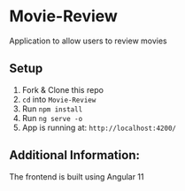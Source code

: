 # Movie-Review
Application to allow users to review movies

## Setup

1. Fork & Clone this repo
2. `cd` into `Movie-Review`
3. Run `npm install`
4. Run `ng serve -o`
5. App is running at: `http://localhost:4200/`

## Additional Information:
The frontend is built using Angular 11
